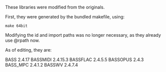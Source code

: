 These libraries were modified from the originals.

First, they were generated by the bundled makefile, using:

```
make 64bit
```

Modifying the id and import paths was no longer necessary, as they
already use @rpath now.

As of editing, they are:

BASS		2.4.17
BASSMIDI	2.4.15.3
BASSFLAC	2.4.5.5
BASSOPUS	2.4.3
BASS_MPC	2.4.1.2
BASSWV		2.4.7.4
